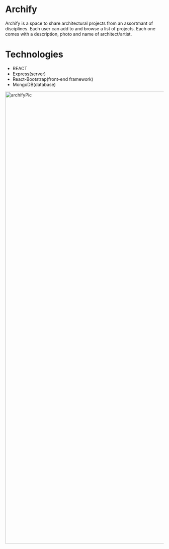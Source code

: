 # Archify

Archify is a space to share architectural projects from an assortmant of disciplines. Each user can add to and browse a list of projects. Each one comes
with a description, photo and name of architect/artist.

# Technologies
- REACT
- Express(server)
- React-Bootstrap(front-end framework)
- MongoDB(database)

<img width="1432" alt="archifyPic" src="https://user-images.githubusercontent.com/73620531/156236202-c2013a65-fbd5-4122-bc90-8ae1fa08076b.png">
